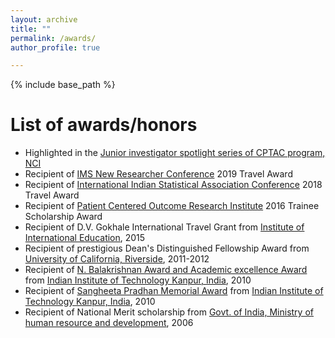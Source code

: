 ```yaml
---
layout: archive
title: ""
permalink: /awards/
author_profile: true

---
```


{% include base_path %}

List of awards/honors
======

* Highlighted in the [Junior investigator spotlight series of CPTAC program, NCI](https://proteomics.cancer.gov/news_and_announcements/case-you-missed-it-cptac-junior-investigator-spotlight-part-1)
* Recipient of [IMS New Researcher Conference](http://groups.imstat.org/newresearchers/conferences/nrc.html) 2019 Travel Award
* Recipient of [International Indian Statistical Association Conference](http://iisa2018.biostat.ufl.edu/) 2018 Travel Award 
* Recipient of [Patient Centered Outcome Research Institute](https://www.pcori.org/) 2016 Trainee Scholarship Award
* Recipient of D.V. Gokhale International Travel Grant from [Institute of International Education](https://www.iie.org/), 2015
* Recipient of prestigious Dean's Distinguished Fellowship Award from [University of California, Riverside](https://statistics.ucr.edu/), 2011-2012
* Recipient of [N. Balakrishnan Award and Academic excellence Award](https://iitk.ac.in/sspc/sspc-academic-awards) from [Indian Institute of Technology Kanpur, India](https://www.iitk.ac.in/), 2010
* Recipient of [Sangheeta Pradhan Memorial Award](http://www.iitk.ac.in/doaaold/convocation2011/convocation%202011.pdf) from [Indian Institute of Technology Kanpur, India](https://www.iitk.ac.in/), 2010
* Recipient of National Merit scholarship from [Govt. of India, Ministry of human resource and development](https://mhrd.gov.in/scholarships), 2006
